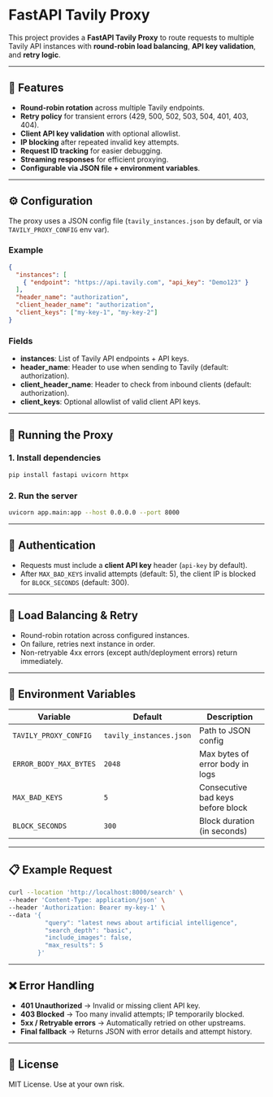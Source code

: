 # FastAPI Tavily Proxy

This project provides a **FastAPI Tavily Proxy** to route requests to multiple Tavily API instances with **round-robin load balancing**, **API key validation**, and **retry logic**.

---

## 📌 Features
- **Round-robin rotation** across multiple Tavily endpoints.
- **Retry policy** for transient errors (429, 500, 502, 503, 504, 401, 403, 404).
- **Client API key validation** with optional allowlist.
- **IP blocking** after repeated invalid key attempts.
- **Request ID tracking** for easier debugging.
- **Streaming responses** for efficient proxying.
- **Configurable via JSON file + environment variables**.
---
## ⚙️ Configuration

The proxy uses a JSON config file (`tavily_instances.json` by default, or via `TAVILY_PROXY_CONFIG` env var).

### Example
```json
{
  "instances": [
    { "endpoint": "https://api.tavily.com", "api_key": "Demo123" }
  ],
  "header_name": "authorization",
  "client_header_name": "authorization",
  "client_keys": ["my-key-1", "my-key-2"]
}

```

### Fields
- **instances**: List of Tavily API endpoints + API keys.
- **header_name**: Header to use when sending to Tavily (default: authorization).
- **client_header_name**: Header to check from inbound clients (default: authorization).
- **client_keys**: Optional allowlist of valid client API keys.

---

## 🚀 Running the Proxy

### 1. Install dependencies
```bash
pip install fastapi uvicorn httpx
```
### 2. Run the server
```bash
uvicorn app.main:app --host 0.0.0.0 --port 8000
```
---
## 🔐 Authentication

- Requests must include a **client API key** header (`api-key` by default).
- After `MAX_BAD_KEYS` invalid attempts (default: 5), the client IP is blocked for `BLOCK_SECONDS` (default: 300).

---

## 🔄 Load Balancing & Retry

- Round-robin rotation across configured instances.
- On failure, retries next instance in order.
- Non-retryable 4xx errors (except auth/deployment errors) return immediately.

---

## 📑 Environment Variables

| Variable                  | Default               | Description |
|---------------------------|-----------------------|-------------|
| `TAVILY_PROXY_CONFIG`      | `tavily_instances.json` | Path to JSON config |
| `ERROR_BODY_MAX_BYTES`    | `2048`                | Max bytes of error body in logs |
| `MAX_BAD_KEYS`            | `5`                   | Consecutive bad keys before block |
| `BLOCK_SECONDS`           | `300`                 | Block duration (in seconds) |

---

## 📋 Example Request

```bash
curl --location 'http://localhost:8000/search' \
--header 'Content-Type: application/json' \
--header 'Authorization: Bearer my-key-1' \
--data '{
          "query": "latest news about artificial intelligence",
          "search_depth": "basic",
          "include_images": false,
          "max_results": 5
        }'
```
---

## ❌ Error Handling

- **401 Unauthorized** → Invalid or missing client API key.
- **403 Blocked** → Too many invalid attempts; IP temporarily blocked.
- **5xx / Retryable errors** → Automatically retried on other upstreams.
- **Final fallback** → Returns JSON with error details and attempt history.

---

## 📜 License

MIT License. Use at your own risk.
